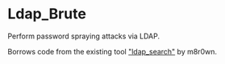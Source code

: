 # Ldap_Brute
Perform password spraying attacks via LDAP.

Borrows code from the existing tool ["ldap_search"](https://github.com/m8r0wn/ldap_search) by m8r0wn.

